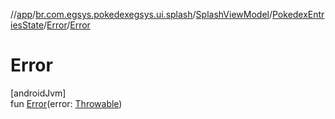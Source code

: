 //[app](../../../../../index.md)/[br.com.egsys.pokedexegsys.ui.splash](../../../index.md)/[SplashViewModel](../../index.md)/[PokedexEntriesState](../index.md)/[Error](index.md)/[Error](-error.md)

# Error

[androidJvm]\
fun [Error](-error.md)(error: [Throwable](https://kotlinlang.org/api/latest/jvm/stdlib/kotlin/-throwable/index.html))

